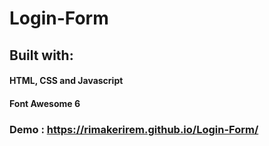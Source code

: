 # Login-Form

## Built with:
####	HTML, CSS and Javascript
####	Font Awesome 6

### Demo : https://rimakerirem.github.io/Login-Form/
